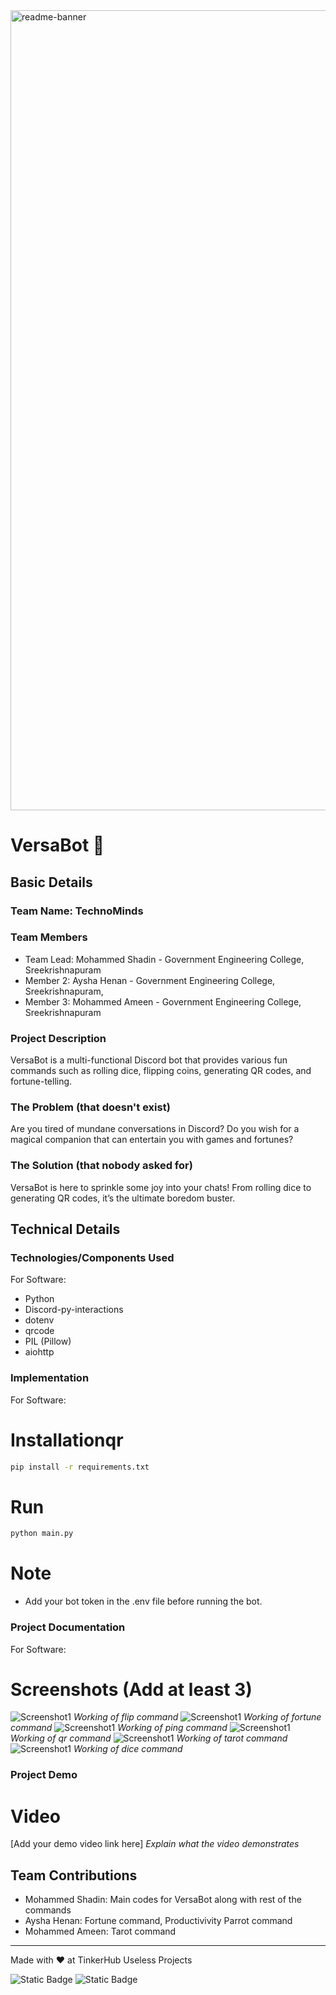 <img width="1280" alt="readme-banner" src="https://github.com/user-attachments/assets/35332e92-44cb-425b-9dff-27bcf1023c6c">

# VersaBot 🎯


## Basic Details
### Team Name: TechnoMinds


### Team Members
- Team Lead: Mohammed Shadin - Government Engineering College, Sreekrishnapuram
- Member 2: Aysha Henan - Government Engineering College, Sreekrishnapuram,
- Member 3: Mohammed Ameen - Government Engineering College, Sreekrishnapuram

### Project Description
VersaBot is a multi-functional Discord bot that provides various fun commands such as rolling dice, flipping coins, generating QR codes, and fortune-telling.

### The Problem (that doesn't exist)
Are you tired of mundane conversations in Discord? Do you wish for a magical companion that can entertain you with games and fortunes?

### The Solution (that nobody asked for)
VersaBot is here to sprinkle some joy into your chats! From rolling dice to generating QR codes, it’s the ultimate boredom buster.

## Technical Details
### Technologies/Components Used
For Software:
- Python
-  Discord-py-interactions
- dotenv
- qrcode
- PIL (Pillow)
- aiohttp



### Implementation
For Software:
# Installationqr
```bash
pip install -r requirements.txt
```
# Run
```bash
python main.py
```
# Note
- Add your bot token in the .env file before running the bot.

### Project Documentation
For Software:

# Screenshots (Add at least 3)
![Screenshot1](src/flip.gif)
*Working of flip command*
![Screenshot1](src/fortune.gif)
*Working of fortune command*
![Screenshot1](src/ping.gif)
*Working of ping command*
![Screenshot1](src/qr.gif)
*Working of qr command*
![Screenshot1](src/tarot.gif)
*Working of tarot command*
![Screenshot1](src/dice.gif)
*Working of dice command*


### Project Demo
# Video
[Add your demo video link here]
*Explain what the video demonstrates*


## Team Contributions
- Mohammed Shadin: Main codes for VersaBot along with rest of the commands
- Aysha Henan: Fortune command, Productivivity Parrot command
- Mohammed Ameen: Tarot command

---
Made with ❤️ at TinkerHub Useless Projects 

![Static Badge](https://img.shields.io/badge/TinkerHub-24?color=%23000000&link=https%3A%2F%2Fwww.tinkerhub.org%2F)
![Static Badge](https://img.shields.io/badge/UselessProject--24-24?link=https%3A%2F%2Fwww.tinkerhub.org%2Fevents%2FQ2Q1TQKX6Q%2FUseless%2520Projects)
